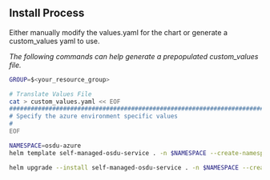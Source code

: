 
## Install Process

Either manually modify the values.yaml for the chart or generate a custom_values yaml to use.

_The following commands can help generate a prepopulated custom_values file._
```bash
GROUP=$<your_resource_group>

# Translate Values File
cat > custom_values.yaml << EOF
################################################################################
# Specify the azure environment specific values
#
EOF

NAMESPACE=osdu-azure
helm template self-managed-osdu-service . -n $NAMESPACE --create-namespace

helm upgrade --install self-managed-osdu-service . -n $NAMESPACE --create-namespace
```

